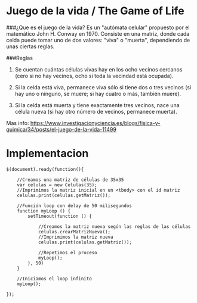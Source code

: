 Juego de la vida / The Game of Life
===
###¿Que es el juego de la vida?
Es un "autómata celular" propuesto por el matemático John H. Conway en 1970. Consiste en una matriz, donde cada celda puede tomar uno de dos valores: "viva" o "muerta", dependiendo de unas ciertas reglas.

###Reglas

1. Se cuentan cuántas células vivas hay en los ocho vecinos cercanos (cero si no hay vecinos, ocho si toda la vecindad está ocupada).

2. Si la celda está viva, permanece viva sólo si tiene dos o tres vecinos (si hay uno o ninguno, se muere; si hay cuatro o más, también muere).

3. Si la celda está muerta y tiene exactamente tres vecinos, nace una célula nueva (si hay otro número de vecinos, permanece muerta).

Mas info: https://www.investigacionyciencia.es/blogs/fisica-y-quimica/34/posts/el-juego-de-la-vida-11499

Implementacion
===

    $(document).ready(function(){
    
        //Creamos una matriz de células de 35x35
        var celulas = new Celulas(35);
        //Imprimimos la matriz inicial en un <tbody> con el id matriz
        celulas.print(celulas.getMatriz());
    
        //Función loop con delay de 50 milisegundos
        function myLoop () {
            setTimeout(function () {
    
                //Creamos la matriz nueva según las reglas de las células
                celulas.crearMatrizNueva();
                //Imprimimos la matriz nueva
                celulas.print(celulas.getMatriz());
    
                //Repetimos el proceso
                myLoop();
            }, 50)
        }
    
        //Iniciamos el loop infinito
        myLoop();
    
    });
